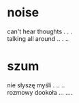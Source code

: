 # noise

can't hear thoughts . . .  
talking all around .. . ..  

# szum

nie słyszę myśli . .. ..  
rozmowy dookoła ... ....  
